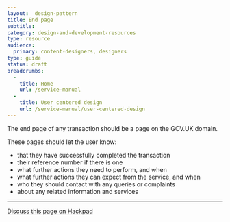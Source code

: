 ```yaml
---
layout:  design-pattern
title: End page
subtitle: 
category: design-and-development-resources
type: resource
audience:
  primary: content-designers, designers
type: guide
status: draft
breadcrumbs:
  -
    title: Home
    url: /service-manual
  -
    title: User centered design
    url: /service-manual/user-centered-design
---
```


The end page of any transaction should be a page on the GOV.UK domain.

These pages should let the user know:

* that they have successfully completed the transaction
* their reference number if there is one
* what further actions they need to perform, and when
* what further actions they can expect from the service, and when
* who they should contact with any queries or complaints
* about any related information and services




---

[Discuss this page on Hackpad](https://designpatterns.hackpad.com/Transaction-end-pages-xkOPGx6R1iM)